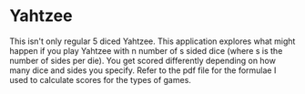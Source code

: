# Yahtzee

This isn't only regular 5 diced Yahtzee.  This application explores what might happen if you play Yahtzee with n number of s sided dice (where s is the number of sides per die).  You get scored differently depending on how many dice and sides you specify.  Refer to the pdf file for the formulae I used to calculate scores for the types of games.
